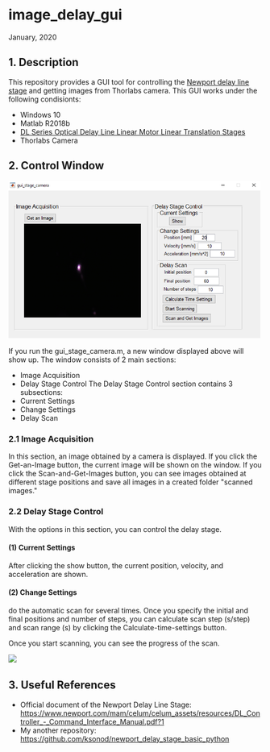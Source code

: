 # image_delay_gui
January, 2020

## 1. Description
This repository provides a GUI tool for controlling the [Newport delay line stage](https://www.newport.com/f/delay-line-stages) and getting images from Thorlabs camera. This GUI works under the following condisionts:
- Windows 10
- Matlab R2018b
- [DL Series Optical Delay Line Linear Motor Linear Translation Stages](https://www.newport.com/f/delay-line-stages)
- Thorlabs Camera

## 2. Control Window
<img src="https://github.com/ksonod/image_delay_gui/blob/master/gui_matlab.PNG" width="500px">  
  
If you run the gui_stage_camera.m, a new window displayed above will show up. The window consists of 2 main sections:
- Image Acquisition
- Delay Stage Control
The Delay Stage Control section contains 3 subsections:
- Current Settings
- Change Settings
- Delay Scan

### 2.1 Image Acquisition
In this section, an image obtained by a camera is displayed. If you click the Get-an-Image button, the current image will be shown on the window. If you click the Scan-and-Get-Images button, you can see images obtained at different stage positions and save all images in a created folder "scanned images." 

### 2.2 Delay Stage Control
With the options in this section, you can control the delay stage. 
#### (1) Current Settings
After clicking the show button, the current position, velocity, and acceleration are shown. 

#### (2) Change Settings

do the automatic scan for several times. Once you specify the initial and final positions and number of steps, you can calculate scan step (s/step) and scan range (s) by clicking the Calculate-time-settings button.  
  
Once you start scanning, you can see the progress of the scan.

<img src="https://github.com/ksonod/newport_delay_stage_gui_matlab/blob/master/dls_matlab2.PNG" width="400px">

## 3. Useful References
- Official document of the Newport Delay Line Stage: https://www.newport.com/mam/celum/celum_assets/resources/DL_Controller_-_Command_Interface_Manual.pdf?1
- My another repository: https://github.com/ksonod/newport_delay_stage_basic_python
